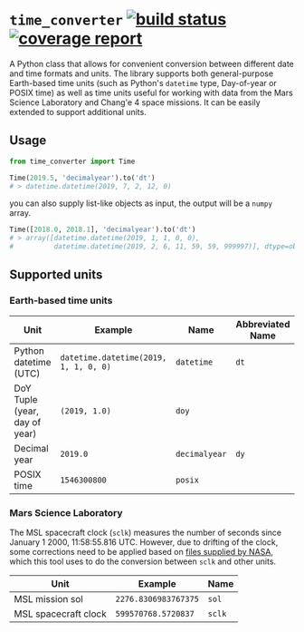 # `time_converter` [![build status](https://gitlab.physik.uni-kiel.de/ET/time_converter/badges/master/build.svg)](https://gitlab.physik.uni-kiel.de/ET/time_converter/commits/master) [![coverage report](https://gitlab.physik.uni-kiel.de/ET/time_converter/badges/master/coverage.svg)](http://et.page.physik.uni-kiel.de/time_converter/coverage/)

A Python class that allows for convenient conversion between different date and time formats and units.
The library supports both general-purpose Earth-based time units (such as Python's `datetime` type, Day-of-year or
POSIX time) as well as time units useful for working with data from the Mars Science Laboratory and Chang'e 4 space
missions. It can be easily extended to support additional units.

## Usage
```python
from time_converter import Time

Time(2019.5, 'decimalyear').to('dt')
# > datetime.datetime(2019, 7, 2, 12, 0)
```

you can also supply list-like objects as input, the output will be a `numpy` array.
```python
Time([2018.0, 2018.1], 'decimalyear').to('dt')
# > array([datetime.datetime(2019, 1, 1, 0, 0),
#          datetime.datetime(2019, 2, 6, 11, 59, 59, 999997)], dtype=object)
```

## Supported units

### Earth-based time units

| Unit                          | Example                               | Name          | Abbreviated Name |
|-------------------------------|---------------------------------------|---------------|------------------|
| Python datetime (UTC)         | `datetime.datetime(2019, 1, 1, 0, 0)` | `datetime`    | `dt`             |
| DoY Tuple (year, day of year) | `(2019, 1.0)`                         | `doy`         |                  |
| Decimal year                  | `2019.0`                              | `decimalyear` | `dy`             |
| POSIX time                    | `1546300800`                          | `posix`       |                  |

### Mars Science Laboratory

The MSL spacecraft clock (`sclk`) measures the number of seconds since January 1 2000, 11:58:55.816 UTC. However, due to
drifting of the clock, some corrections need to be applied based on
[files supplied by NASA](https://naif.jpl.nasa.gov/pub/naif/pds/data/msl-m-spice-6-v1.0/mslsp_1000/data/sclk/sclkinfo.txt),
which this tool uses to do the conversion between `sclk` and other units.

| Unit                 | Example              | Name   |
|----------------------|----------------------|--------|
| MSL mission sol      | `2276.8306983767375` | `sol`  |
| MSL spacecraft clock | `599570768.5720837`  | `sclk` |